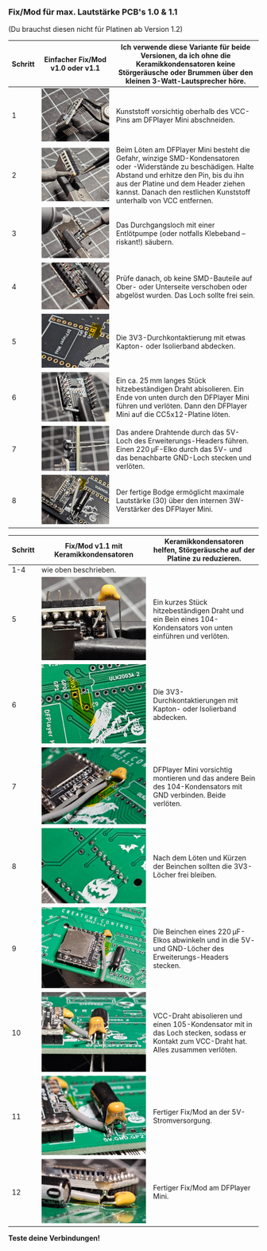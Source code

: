 ### Fix/Mod für max. Lautstärke PCB's 1.0 & 1.1 ###
(Du brauchst diesen nicht für Platinen ab Version 1.2)

| Schritt | Einfacher Fix/Mod v1.0 oder v1.1    | Ich verwende diese Variante für beide Versionen, da ich ohne die Keramikkondensatoren keine Störgeräusche oder Brummen über den kleinen 3-Watt-Lautsprecher höre.     |
|---|------------------------------|------------------------------------------------------------------------------------------------------------------------------------------------------------------------------------------------------------------------------------|
| 1 | ![](images/Bodge1.1-01.jpg)  | Kunststoff vorsichtig oberhalb des VCC-Pins am DFPlayer Mini abschneiden.                                                                                                           |
| 2 | ![](images/Bodge1.1-02.jpg)  | Beim Löten am DFPlayer Mini besteht die Gefahr, winzige SMD-Kondensatoren oder -Widerstände zu beschädigen. Halte Abstand und erhitze den Pin, bis du ihn aus der Platine und dem Header ziehen kannst. Danach den restlichen Kunststoff unterhalb von VCC entfernen. |
| 3 | ![](images/Bodge1.1-03.jpg)  | Das Durchgangsloch mit einer Entlötpumpe (oder notfalls Klebeband – riskant!) säubern.                                                                                              |
| 4 | ![](images/Bodge1.1-04.jpg)  | Prüfe danach, ob keine SMD-Bauteile auf Ober- oder Unterseite verschoben oder abgelöst wurden. Das Loch sollte frei sein.                                                             |
| 5 | ![](images/Bodge1.0-01.jpg)  | Die 3V3-Durchkontaktierung mit etwas Kapton- oder Isolierband abdecken.                                                                                                             |
| 6 | ![](images/Bodge1.0-02.jpg)  | Ein ca. 25 mm langes Stück hitzebeständigen Draht abisolieren. Ein Ende von unten durch den DFPlayer Mini führen und verlöten. Dann den DFPlayer Mini auf die CC5x12-Platine löten. |
| 7 | ![](images/Bodge1.0-03.jpg)  | Das andere Drahtende durch das 5V-Loch des Erweiterungs-Headers führen. Einen 220 µF-Elko durch das 5V- und das benachbarte GND-Loch stecken und verlöten.                          |
| 8 |  ![](images/Bodge1.0-04.jpg) | Der fertige Bodge ermöglicht maximale Lautstärke (30) über den internen 3W-Verstärker des DFPlayer Mini.                                                                              |

| Schritt | Fix/Mod v1.1 mit Keramikkondensatoren | Keramikkondensatoren helfen, Störgeräusche auf der Platine zu reduzieren.                                                  |
|------|------------------------------|----------------------------------------------------------------------------------------------------------------------------------------|
| 1-4  | wie oben beschrieben.         |                                                                                                                                        |
| 5    | ![](images/Bodge1.1-05.jpg)  | Ein kurzes Stück hitzebeständigen Draht und ein Bein eines 104-Kondensators von unten einführen und verlöten.                          |
| 6    | ![](images/Bodge1.1-06.jpg)  | Die 3V3-Durchkontaktierungen mit Kapton- oder Isolierband abdecken.                                                                    |
| 7    | ![](images/Bodge1.1-07.jpg)  | DFPlayer Mini vorsichtig montieren und das andere Bein des 104-Kondensators mit GND verbinden. Beide verlöten.                         |
| 8    | ![](images/Bodge1.1-08.jpg)  | Nach dem Löten und Kürzen der Beinchen sollten die 3V3-Löcher frei bleiben.                                                            |
| 9    | ![](images/Bodge1.1-09.jpg)  | Die Beinchen eines 220 µF-Elkos abwinkeln und in die 5V- und GND-Löcher des Erweiterungs-Headers stecken.                              |
| 10   | ![](images/Bodge1.1-10.jpg)  | VCC-Draht abisolieren und einen 105-Kondensator mit in das Loch stecken, sodass er Kontakt zum VCC-Draht hat. Alles zusammen verlöten. |
| 11   | ![](images/Bodge1.1-11.jpg)  | Fertiger Fix/Mod an der 5V-Stromversorgung.                                                                                            |
| 12   | ![](images/Bodge1.1-12.jpg)  | Fertiger Fix/Mod am DFPlayer Mini.                                                                                                     |

**Teste deine Verbindungen!**
